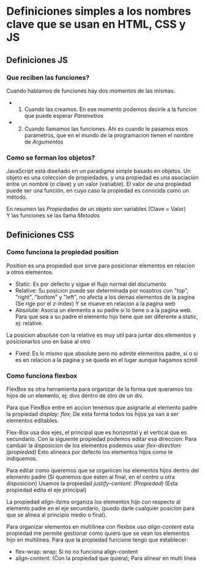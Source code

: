 # Definiciones simples a los nombres clave que se usan en HTML, CSS y JS

## Definiciones JS

### Que reciben las funciones?  

Cuando hablamos de funciones hay dos momentos de las mismas.
- 1. Cuando las creamos. En ese momento podemos decirle a la funcion que puede esperar *Parametros*
- 2. Cuando llamamos las funciones. Ahi es cuando le pasamos esos parametros, que en el mundo de la programacion tienen el nombre de *Argumentos*

### Como se forman los objetos?  

JavaScript está diseñado en un paradigma simple basado en objetos. Un objeto es una colección de propiedades, y una propiedad es una asociación entre un nombre (o clave) y un valor (variable). El valor de una propiedad puede ser una función, en cuyo caso la propiedad es conocida como un método.

En resumen las *Propiedades* de un objeto son variables (Clave = Valor)  
Y las funciones se las llama *Metodos*

## Definiciones CSS

### Como funciona la propiedad position  

Position es una propiedad que sirve para posicionar elementos en relacion a otros elementos.

- Static: Es por defecto y sigue el flujo normal del documento
- Relative: Su posicion puede ser determinada por nosotros con "top", "right", "bottom" y "left", no afecta a los demas elementos de la pagina (Se rige por el z-Index) Y se mueve en relacion a la pagina web 
- Absolute: Asocia un elemento a su padre si lo tiene o a la pagina web. Para que sea a su padre el elemento hijo tiene que ser diferente a static, ej: relative.  

La posicion absolute con la relative es muy util para juntar dos elementos y posicionarlos uno en base al otro

- Fixed: Es lo mismo que absolute pero no admite elementos padre, si o si es en relacion a la pagina y se queda en el lugar aunque hagamos scroll

### Como funciona flexbox  

FlexBox es otra herramienta para organizar de la forma que queramos los hijos de un elemento, ej: divs dentro de otro de un div.
  
Para que FlexBox entre en accion tenemos que asignarle al elemento padre la propiedad *display: flex;* De esta forma todos los hijos ya van a ser elementos editables.
  
Flex-Box usa dos ejes, el principal que es horizontal y el vertical que es secundario. Con la siguiente propiedad podemos editar esa direccion:
Para cambair la disposicion de los elementos podemos usar *flex-direction: (propiedad)* Esto alineara por defecto los elementos hijos como le indiquemos.
  
Para editar como queremos que se organicen los elementos hijos dentro del elemento padre (Si queremos que esten al final, en el centro u otra disposicion) Usamos la propiedad *justify-content: (Propiedad)* (Esta propiedad edita el eje principal)

La propiedad *align-items* organiza los elementos hijo con respecto al elemento padre en el eje secundario, (puedo darle cualquier posicion para que se alinea al principio medio o final).

Para organizar elementos en multilinea con flexbox uso *align-content* esta propiedad me permite gestionar como quiero que se vean los elementos hijo en multilinea. Para que la propiedad funcione tengo que establecer:
- flex-wrap: wrap; Si no no funciona align-content
- align-content: (Con la propiedad que quiera); Para alinear en multi linea